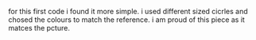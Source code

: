for this first code i found it more simple. i used different sized cicrles and chosed the colours to match the reference. i am proud of this piece as it matces the pcture. 